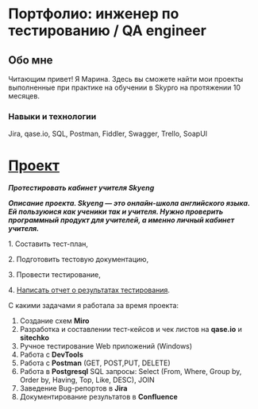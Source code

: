 # Портфолио: инженер по тестированию / QA engineer  

## Обо мне

Читающим привет! Я Марина. Здесь вы сможете найти мои проекты выполненные при практике на обучении в Skypro на протяжении 10 месяцев.

### Навыки и технологии

Jira, qase.io, SQL, Postman, Fiddler, Swagger, Trello,
SoapUI


# [Проект](https://qa-bag-reporttt.atlassian.net/wiki/spaces/library/pages/884737/2- "Всплывающая подсказка")

***Протестировать кабинет учителя Skyeng***

***Описание проекта. Skyeng — это онлайн-школа английского языка. Ей пользуюися как ученики так и учителя. Нужно проверить программный продукт для учителей, а именно личный кабинет учителя.***

1️. Составить тест-план,

2️. Подготовить тестовую документацию,

3️. Провести тестирование,

4️. [Написать отчет о результатах тестирования](https://qa-bag-reporttt.atlassian.net/wiki/spaces/library/pages/1900547 "Всплывающая подсказка").


С какими задачами я работала за время проекта:

1. Создание схем **Miro**
2. Разработка и составлении тест-кейсов и чек листов на **qase.io** и **sitechko**
3. Ручное тестирование Web приложений (Windows)
4. Работа с **DevTools**
5. Работа с **Postman** (GET, POST,PUT, DELETE)
6. Работа в **Postgresql** SQL запросы: Select (From, Where, Group by, Order by, Having, Top, Like, DESC), JOIN 
7. Заведение Bug-репортов в **Jira**
8. Документирование результатов в **Confluence**


